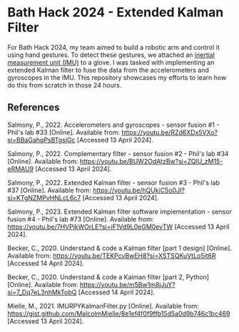 # Bath Hack 2024 - Extended Kalman Filter

For Bath Hack 2024, my team aimed to build a robotic arm and control it using hand gestures. To detect these gestures, we attached an [inertial measurement unit (IMU)](https://www.jouav.com/blog/inertial-measurement-unit.html) to a glove. I was tasked with implementing an extended Kalman filter to fuse the data from the accelerometers and gyroscopes in the IMU. This repository showcases my efforts to learn how do this from scratch in those 24 hours.

## References

Salmony, P., 2022. Accelerometers and gyroscopes - sensor fusion #1 - Phil's lab #33 [Online]. Available from: https://youtu.be/RZd6XDx5VXo?si=BBaGahqPsBTgsjGc [Accessed 13 April 2024].

Salmony, P., 2022. Complementary filter - sensor fusion #2 - Phil's lab #34 [Online]. Available from: https://youtu.be/BUW2OdAtzBw?si=ZQlU_zM15-eRMAU9 [Accessed 13 April 2024].

Salmony, P., 2022. Extended Kalman filter - sensor fusion #3 - Phil's lab #37 [Online]. Available from: https://youtu.be/hQUkiC5o0JI?si=KTgNZMPvHNLcL6c7 [Accessed 13 April 2024].

Salmony, P., 2023. Extended Kalman filter software implementation - sensor fusion #4 - Phil's lab #73 [Online]. Available from: https://youtu.be/7HVPjkWOrLE?si=iF1Vd9L0eGM0eyTW [Accessed 13 April 2024].

Becker, C., 2020. Understand & code a Kalman filter [part 1 design] [Online]. Available from: https://youtu.be/TEKPcyBwEH8?si=XSTSQKuVtLo5it6R [Accessed 14 April 2024].

Becker, C., 2020. Understand & code a Kalman filter [part 2, Python] [Online]. Available from: https://youtu.be/m5Bw1m8jJuY?si=7_Dq7eL3nhMkTobQ [Accessed 14 April 2024].

Mielle, M., 2021. IMURPYKalmanFilter.py [Online]. Available from: https://gist.github.com/MalcolmMielle/8e1ef4f0f9ffb15d5a0d9b746c1bc469 [Accessed 13 April 2024].

